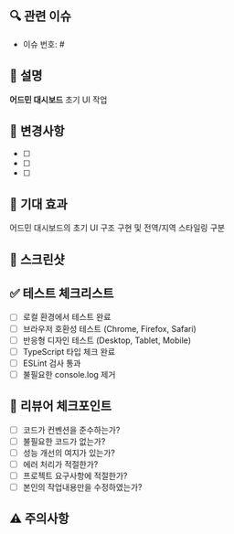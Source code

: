 ## 🔍 관련 이슈
- 이슈 번호: #

## 💁 설명
<!-- 주요 작업내용을 작성해주세요  -->
**어드민 대시보드** 초기 UI 작업

## 📝 변경사항
<!-- 주요 변경사항을 리스트로 작성해주세요 -->
- [ ] 
- [ ] 
- [ ] 

## 🎯 기대 효과
<!-- 이 변경사항으로 인한 기대효과를 작성해주세요 -->
어드민 대시보드의 초기 UI 구조 구현 및 전역/지역 스타일링 구분

## 📸 스크린샷
<!-- UI 변경사항이 있다면 스크린샷을 첨부해주세요 -->

## ✅ 테스트 체크리스트
<!-- 테스트한 항목을 체크해주세요 -->
- [ ] 로컬 환경에서 테스트 완료
- [ ] 브라우저 호환성 테스트 (Chrome, Firefox, Safari)
- [ ] 반응형 디자인 테스트 (Desktop, Tablet, Mobile)
- [ ] TypeScript 타입 체크 완료
- [ ] ESLint 검사 통과
- [ ] 불필요한 console.log 제거

## 🔎 리뷰어 체크포인트
<!-- 리뷰어가 특히 봐주었으면 하는 부분을 작성해주세요 -->
- [ ] 코드가 컨벤션을 준수하는가?
- [ ] 불필요한 코드가 없는가?
- [ ] 성능 개선의 여지가 있는가?
- [ ] 에러 처리가 적절한가?
- [ ] 프로젝트 요구사항에 적절한가?
- [ ] 본인의 작업내용만을 수정하였는가?

## ⚠️ 주의사항
<!-- 리뷰어와 테스터가 알아야 할 주의사항을 작성해주세요  -->
